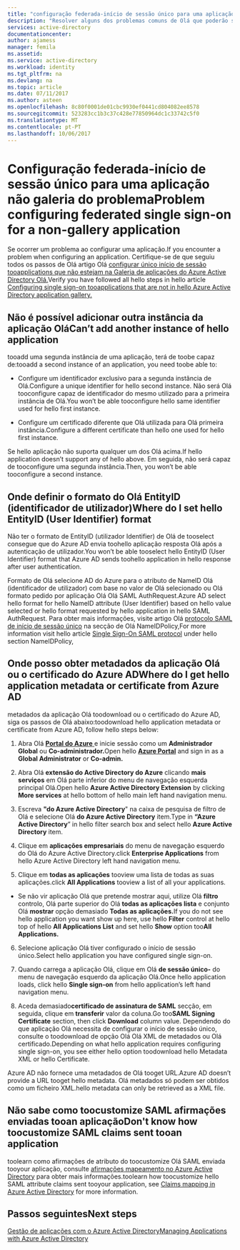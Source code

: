 ```yaml
---
title: "configuração federada-início de sessão único para uma aplicação não Galeria de aaaProblem | Microsoft Docs"
description: "Resolver alguns dos problemas comuns de Olá que poderão surgir quando configurar aplicação SAML personalizada federado único início de sessão tooyour que não está listada no Olá Galeria de aplicações do Azure AD"
services: active-directory
documentationcenter: 
author: ajamess
manager: femila
ms.assetid: 
ms.service: active-directory
ms.workload: identity
ms.tgt_pltfrm: na
ms.devlang: na
ms.topic: article
ms.date: 07/11/2017
ms.author: asteen
ms.openlocfilehash: 8c80f0001de01cbc9930ef0441cd804082ee8578
ms.sourcegitcommit: 523283cc1b3c37c428e77850964dc1c33742c5f0
ms.translationtype: MT
ms.contentlocale: pt-PT
ms.lasthandoff: 10/06/2017
---
```

# <a name="problem-configuring-federated-single-sign-on-for-a-non-gallery-application"></a><span data-ttu-id="de80c-103">Configuração federada-início de sessão único para uma aplicação não galeria do problema</span><span class="sxs-lookup"><span data-stu-id="de80c-103">Problem configuring federated single sign-on for a non-gallery application</span></span>

<span data-ttu-id="de80c-104">Se ocorrer um problema ao configurar uma aplicação.</span><span class="sxs-lookup"><span data-stu-id="de80c-104">If you encounter a problem when configuring an application.</span></span> <span data-ttu-id="de80c-105">Certifique-se de que seguiu todos os passos de Olá artigo Olá [configurar único início de sessão tooapplications que não estejam na Galeria de aplicações do Azure Active Directory Olá.](https://docs.microsoft.com/azure/active-directory/active-directory-saas-custom-apps)</span><span class="sxs-lookup"><span data-stu-id="de80c-105">Verify you have followed all hello steps in hello article [Configuring single sign-on tooapplications that are not in hello Azure Active Directory application gallery.](https://docs.microsoft.com/azure/active-directory/active-directory-saas-custom-apps)</span></span>

## <a name="cant-add-another-instance-of-hello-application"></a><span data-ttu-id="de80c-106">Não é possível adicionar outra instância da aplicação Olá</span><span class="sxs-lookup"><span data-stu-id="de80c-106">Can’t add another instance of hello application</span></span>

<span data-ttu-id="de80c-107">tooadd uma segunda instância de uma aplicação, terá de toobe capaz de:</span><span class="sxs-lookup"><span data-stu-id="de80c-107">tooadd a second instance of an application, you need toobe able to:</span></span>

-   <span data-ttu-id="de80c-108">Configure um identificador exclusivo para a segunda instância de Olá.</span><span class="sxs-lookup"><span data-stu-id="de80c-108">Configure a unique identifier for hello second instance.</span></span> <span data-ttu-id="de80c-109">Não será Olá tooconfigure capaz de identificador do mesmo utilizado para a primeira instância de Olá.</span><span class="sxs-lookup"><span data-stu-id="de80c-109">You won’t be able tooconfigure hello same identifier used for hello first instance.</span></span>

-   <span data-ttu-id="de80c-110">Configure um certificado diferente que Olá utilizada para Olá primeira instância.</span><span class="sxs-lookup"><span data-stu-id="de80c-110">Configure a different certificate than hello one used for hello first instance.</span></span>

<span data-ttu-id="de80c-111">Se hello aplicação não suporta qualquer um dos Olá acima.</span><span class="sxs-lookup"><span data-stu-id="de80c-111">If hello application doesn’t support any of hello above.</span></span> <span data-ttu-id="de80c-112">Em seguida, não será capaz de tooconfigure uma segunda instância.</span><span class="sxs-lookup"><span data-stu-id="de80c-112">Then, you won’t be able tooconfigure a second instance.</span></span>

## <a name="where-do-i-set-hello-entityid-user-identifier-format"></a><span data-ttu-id="de80c-113">Onde definir o formato do Olá EntityID (identificador de utilizador)</span><span class="sxs-lookup"><span data-stu-id="de80c-113">Where do I set hello EntityID (User Identifier) format</span></span>

<span data-ttu-id="de80c-114">Não ter o formato de EntityID (utilizador Identifier) de Olá de tooselect consegue que do Azure AD envia toohello aplicação resposta Olá após a autenticação de utilizador.</span><span class="sxs-lookup"><span data-stu-id="de80c-114">You won’t be able tooselect hello EntityID (User Identifier) format that Azure AD sends toohello application in hello response after user authentication.</span></span>

<span data-ttu-id="de80c-115">Formato de Olá selecione AD do Azure para o atributo de NameID Olá (identificador de utilizador) com base no valor de Olá selecionado ou Olá formato pedido por aplicação Olá Olá SAML AuthRequest.</span><span class="sxs-lookup"><span data-stu-id="de80c-115">Azure AD select hello format for hello NameID attribute (User Identifier) based on hello value selected or hello format requested by hello application in hello SAML AuthRequest.</span></span> <span data-ttu-id="de80c-116">Para obter mais informações, visite artigo Olá [protocolo SAML de início de sessão único](https://docs.microsoft.com/azure/active-directory/develop/active-directory-single-sign-on-protocol-reference#authnrequest) na secção de Olá NameIDPolicy,</span><span class="sxs-lookup"><span data-stu-id="de80c-116">For more information visit hello article [Single Sign-On SAML protocol](https://docs.microsoft.com/azure/active-directory/develop/active-directory-single-sign-on-protocol-reference#authnrequest) under hello section NameIDPolicy,</span></span>

## <a name="where-do-i-get-hello-application-metadata-or-certificate-from-azure-ad"></a><span data-ttu-id="de80c-117">Onde posso obter metadados da aplicação Olá ou o certificado do Azure AD</span><span class="sxs-lookup"><span data-stu-id="de80c-117">Where do I get hello application metadata or certificate from Azure AD</span></span>

<span data-ttu-id="de80c-118">metadados da aplicação Olá toodownload ou o certificado do Azure AD, siga os passos de Olá abaixo:</span><span class="sxs-lookup"><span data-stu-id="de80c-118">toodownload hello application metadata or certificate from Azure AD, follow hello steps below:</span></span>

1.  <span data-ttu-id="de80c-119">Abra Olá [ **Portal do Azure** ](https://portal.azure.com/) e inicie sessão como um **Administrador Global** ou **Co-administrador.**</span><span class="sxs-lookup"><span data-stu-id="de80c-119">Open hello [**Azure Portal**](https://portal.azure.com/) and sign in as a **Global Administrator** or **Co-admin.**</span></span>

2.  <span data-ttu-id="de80c-120">Abra Olá **extensão do Active Directory do Azure** clicando **mais serviços** em Olá parte inferior do menu de navegação esquerda principal Olá.</span><span class="sxs-lookup"><span data-stu-id="de80c-120">Open hello **Azure Active Directory Extension** by clicking **More services** at hello bottom of hello main left hand navigation menu.</span></span>

3.  <span data-ttu-id="de80c-121">Escreva **"do Azure Active Directory**" na caixa de pesquisa de filtro de Olá e selecione Olá **do Azure Active Directory** item.</span><span class="sxs-lookup"><span data-stu-id="de80c-121">Type in **“Azure Active Directory**” in hello filter search box and select hello **Azure Active Directory** item.</span></span>

4.  <span data-ttu-id="de80c-122">Clique em **aplicações empresariais** do menu de navegação esquerdo do Olá do Azure Active Directory.</span><span class="sxs-lookup"><span data-stu-id="de80c-122">click **Enterprise Applications** from hello Azure Active Directory left hand navigation menu.</span></span>

5.  <span data-ttu-id="de80c-123">Clique em **todas as aplicações** tooview uma lista de todas as suas aplicações.</span><span class="sxs-lookup"><span data-stu-id="de80c-123">click **All Applications** tooview a list of all your applications.</span></span>

   * <span data-ttu-id="de80c-124">Se não vir aplicação Olá que pretende mostrar aqui, utilize Olá **filtro** controlo, Olá parte superior do Olá **todas as aplicações lista** e conjunto Olá **mostrar** opção demasiado **Todas as aplicações.**</span><span class="sxs-lookup"><span data-stu-id="de80c-124">If you do not see hello application you want show up here, use hello **Filter** control at hello top of hello **All Applications List** and set hello **Show** option too**All Applications.**</span></span>

6.  <span data-ttu-id="de80c-125">Selecione aplicação Olá tiver configurado o início de sessão único.</span><span class="sxs-lookup"><span data-stu-id="de80c-125">Select hello application you have configured single sign-on.</span></span>

7.  <span data-ttu-id="de80c-126">Quando carrega a aplicação Olá, clique em Olá **de sessão único-** do menu de navegação esquerdo da aplicação Olá.</span><span class="sxs-lookup"><span data-stu-id="de80c-126">Once hello application loads, click hello **Single sign-on** from hello application’s left hand navigation menu.</span></span>

8.  <span data-ttu-id="de80c-127">Aceda demasiado**certificado de assinatura de SAML** secção, em seguida, clique em **transferir** valor da coluna.</span><span class="sxs-lookup"><span data-stu-id="de80c-127">Go too**SAML Signing Certificate** section, then click **Download** column value.</span></span> <span data-ttu-id="de80c-128">Dependendo do que aplicação Olá necessita de configurar o início de sessão único, consulte o toodownload de opção Olá Olá XML de metadados ou Olá certificado.</span><span class="sxs-lookup"><span data-stu-id="de80c-128">Depending on what hello application requires configuring single sign-on, you see either hello option toodownload hello Metadata XML or hello Certificate.</span></span>

<span data-ttu-id="de80c-129">Azure AD não fornece uma metadados de Olá tooget URL.</span><span class="sxs-lookup"><span data-stu-id="de80c-129">Azure AD doesn’t provide a URL tooget hello metadata.</span></span> <span data-ttu-id="de80c-130">Olá metadados só podem ser obtidos como um ficheiro XML.</span><span class="sxs-lookup"><span data-stu-id="de80c-130">hello metadata can only be retrieved as a XML file.</span></span>

## <a name="dont-know-how-toocustomize-saml-claims-sent-tooan-application"></a><span data-ttu-id="de80c-131">Não sabe como toocustomize SAML afirmações enviadas tooan aplicação</span><span class="sxs-lookup"><span data-stu-id="de80c-131">Don't know how toocustomize SAML claims sent tooan application</span></span>

<span data-ttu-id="de80c-132">toolearn como afirmações de atributo do toocustomize Olá SAML enviada tooyour aplicação, consulte [afirmações mapeamento no Azure Active Directory](https://docs.microsoft.com/azure/active-directory/active-directory-claims-mapping) para obter mais informações.</span><span class="sxs-lookup"><span data-stu-id="de80c-132">toolearn how toocustomize hello SAML attribute claims sent tooyour application, see [Claims mapping in Azure Active Directory](https://docs.microsoft.com/azure/active-directory/active-directory-claims-mapping) for more information.</span></span>

## <a name="next-steps"></a><span data-ttu-id="de80c-133">Passos seguintes</span><span class="sxs-lookup"><span data-stu-id="de80c-133">Next steps</span></span>
[<span data-ttu-id="de80c-134">Gestão de aplicações com o Azure Active Directory</span><span class="sxs-lookup"><span data-stu-id="de80c-134">Managing Applications with Azure Active Directory</span></span>](active-directory-enable-sso-scenario.md)
